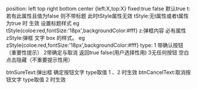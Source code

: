 position:  left   top  right bottom center  {left:X,top:X}
fixed:true  false 默认true
t: 若有此属性且值为false  则不带标题 此时tStyle属性无效
tStyle:无t属性或者t属性为true 时 生效   设置标题样式 eg  tStyle{coloe:red,fontSize:'18px',backgroundColor:#fff}
z:弹框内容  必有属性
zStyle:弹框 文字 box 的样式。    eg  zStyle{coloe:red,fontSize:'18px',backgroundColor:#fff}
type: 1 带确认按钮 （重要性提示） 2带确定与取消 返回true false(用户选择性用)   3无任何按钮 空白点击隐藏（不重要提示性用）

btnSureText:弹出框 确定按钮文字      type取值  1   、2 时生效
btnCancelText:取消按钮文字	         type取值  2  时生效
